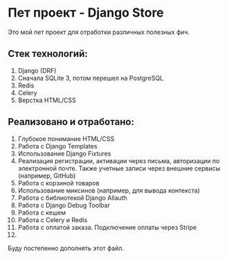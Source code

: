 # Пет проект - Django Store

Это мой пет проект для отработки различных полезных фич.

## Стек технологий:
1. Django (DRF)
2. Сначала SQLite 3, потом перешел на PostgreSQL
3. Redis
4. Celery
5. Верстка HTML/CSS

## Реализовано и отработано:
1. Глубокое понимание HTML/CSS
2. Работа с Django Templates
3. Использование Django Fixtures
4. Реализация регистрации, активации через письма, авторизации по электронной почте. 
Также учетные записи через внешние сервисы (например, GitHub)
5. Работа с корзиной товаров
6. Использование миксинов (например, для вывода контекста)
7. Работа с библиотекой Django Allauth
8. Работа с Django Debug Toolbar
9. Работа с кешем
10. Работа с Celery и Redis
11. Работа с оплатой заказа. Подключение оплаты через Stripe
12. 

Буду постепенно дополнять этот файл.
